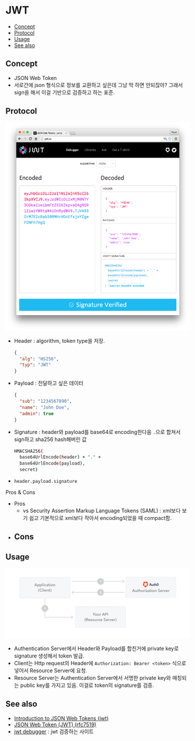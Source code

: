 # JWT

- [Concept](#concept)
- [Protocol](#protocol)
- [Usage](#usage)
- [See also](#see-also)

## Concept

- JSON Web Token
- 서로간에 json 형식으로 정보를 교환하고 싶은데 그냥 막 하면 안되잖아? 그래서 sign을 해서 이걸 기반으로 검증하고 하는 표준.

## Protocol

![jwt](./img/authentication-jwt.png)

- Header : algorithm, token type을 저장.
  ```json
  {
    "alg": "HS256",
    "typ": "JWT"
  }
  ```
- Payload : 전달하고 싶은 데이터
  ```json
  {
    "sub": "1234567890",
    "name": "John Doe",
    "admin": true
  }
  ```
- Signature : header와 payload를 base64로 encoding한다음 `.`으로 합쳐서 sign하고 sha256 hash해버린 값
  ```sh
  HMACSHA256(
    base64UrlEncode(header) + "." +
    base64UrlEncode(payload),
    secret)
  ```
- `header.payload.signature`

Pros & Cons

- Pros
  - vs Security Assertion Markup Language Tokens (SAML) : xml보다 보기 쉽고 기본적으로 xml보다 작아서 encoding되었을 때 compact함.
- Cons
  - 

## Usage

![jwt-usage](./img/authentication-jwt-usage.png)

- Authentication Server에서 Header와 Payload를 합친거에 private key로 signature 생성해서 token 발급.
- Client는 Http request의 Header에 `Authorization: Bearer <token>` 식으로 넣어서 Resource Server에 요청.
- Resource Server는 Authentication Server에서 서명한 private key와 매칭되는 public key를 가지고 있음. 이걸로 token의 signature를 검증.

## See also

- [Introduction to JSON Web Tokens (jwt)](https://jwt.io/introduction)
- [JSON Web Token (JWT) (rfc7519)](https://datatracker.ietf.org/doc/html/rfc7519)
- [jwt debugger](https://jwt.io/#debugger-io) : jwt 검증하는 사이트